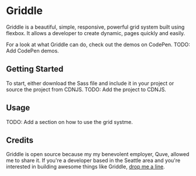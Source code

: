 # Griddle

Griddle is a beautiful, simple, responsive, powerful grid system built using flexbox. It allows a developer to create dynamic, pages quickly and easily.

For a look at what Griddle can do, check out the demos on CodePen. TODO: Add CodePen demos.

## Getting Started

To start, either download the Sass file and include it in your project or source the project from CDNJS. TODO: Add the project to CDNJS.

## Usage

TODO: Add a section on how to use the grid systme.

## Credits

Griddle is open source because my my benevolent employer, Quve, allowed me to share it. If you're a developer based in the Seattle area and you're interested in building awesome things like Griddle, [drop me a line](mailto:landon@quve.com).